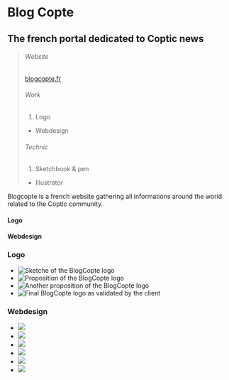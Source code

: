 # Blog Copte

## The french portal dedicated to Coptic news

> ###### Website
>
> [blogcopte.fr](http://blogcopte.fr/)
>
> ###### Work
>
> 1. Logo
> - Webdesign
>
> ###### Technic
>
> 1. Sketchbook & pen
> - Illustrator

Blogcopte is a french website gathering all informations around the world related to the Coptic community.

#### Logo


#### Webdesign


### Logo

- ![Sketche of the BlogCopte logo](media/images/copte-logo-selected-sketches.jpg "Sketche of the BlogCopte logo" )
- ![Proposition of the BlogCopte logo](media/images/copte-logo-for-hisweweba.svg "Proposition of the BlogCopte logo" )
- ![Another proposition of the BlogCopte logo](media/images/copte-logo-for-hiswewebb.svg "Another proposition of the BlogCopte logo" )
- ![Final BlogCopte logo as validated by the client](media/images/copte-logo-for-hiswewebfinal.svg "Final BlogCopte logo" )

### Webdesign

- ![](media/images/copte-actu-v3a.jpg "" )
- ![](media/images/copte-maquettes-v2-mockup-a.jpg "" )
- ![](media/images/copte-maquettes-v2-mockup-b.jpg "" )
- ![](media/images/copte-maquettes-v3mockup.jpg "" )
- ![](media/images/copte-maquettes-v9a.jpg "" )
- ![](media/images/copte-sous-categorie-v1a.jpg "" )